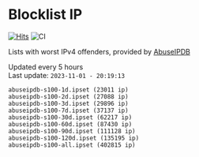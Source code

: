 # Blocklist IP

[![Hits](https://hits.seeyoufarm.com/api/count/incr/badge.svg?url=https%3A%2F%2Fgithub.com%2Fborestad%2Fblocklist-ip%2F&count_bg=%2379C83D&title_bg=%23555555&icon=&icon_color=%23E7E7E7&title=hits&edge_flat=false)](https://hits.seeyoufarm.com)  ![CI](https://img.shields.io/github/workflow/status/borestad/blocklist-ip/CI?style=flat-square)

Lists with worst IPv4 offenders, provided by [AbuseIPDB](https://www.abuseipdb.com/)

<!-- FOOTER-PLACEHOLDER -->
Updated every 5 hours<br>
Last update: `2023-11-01 - 20:19:13`
```
abuseipdb-s100-1d.ipset (23011 ip)
abuseipdb-s100-2d.ipset (27088 ip)
abuseipdb-s100-3d.ipset (29896 ip)
abuseipdb-s100-7d.ipset (37137 ip)
abuseipdb-s100-30d.ipset (62217 ip)
abuseipdb-s100-60d.ipset (87430 ip)
abuseipdb-s100-90d.ipset (111128 ip)
abuseipdb-s100-120d.ipset (135195 ip)
abuseipdb-s100-all.ipset (402815 ip)
```
